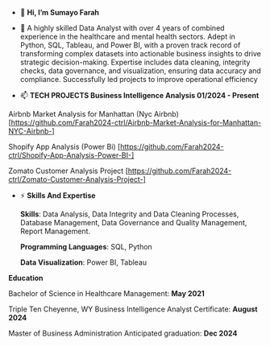 - 👋 **Hi, I’m Sumayo Farah**
- 👀 A highly skilled Data Analyst with over 4 years of combined experience in the healthcare and mental health sectors. Adept in Python, SQL, Tableau, and Power BI, with a proven track record of transforming complex datasets into actionable business insights to drive strategic decision-making. Expertise includes data cleaning, integrity checks, data governance, and visualization, ensuring data accuracy and compliance. Successfully led projects to improve operational efficiency

- 📫 **TECH PROJECTS Business Intelligence Analysis 01/2024 - Present**

Airbnb Market Analysis for Manhattan (Nyc Airbnb) [https://github.com/Farah2024-ctrl/Airbnb-Market-Analysis-for-Manhattan-NYC-Airbnb-]

Shopify App Analysis (Power Bi) [https://github.com/Farah2024-ctrl/Shopify-App-Analysis-Power-BI-]

Zomato Customer Analysis Project [https://github.com/Farah2024-ctrl/Zomato-Customer-Analysis-Project-]

- ⚡ **Skills And Expertise**
  
  **Skills**: Data Analysis, Data Integrity and Data Cleaning Processes, Database Management, Data Governance and Quality Management, Report Management.

  **Programming Languages**: SQL, Python

  **Data Visualization**: Power BI, Tableau
  
**Education**

Bachelor of Science in Healthcare Management: **May 2021**

Triple Ten Cheyenne, WY Business Intelligence Analyst Certificate: **August 2024**

Master of Business Administration Anticipated graduation: **Dec 2024**
